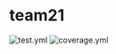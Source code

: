 # team21
![test.yml](https://code.harvard.edu/CS107/team21/.github/workflows/test.yml/badge.svg)
![coverage.yml](https://code.harvard.edu/CS107/team21/.github/workflows/coverage.yml/coverage.svg)
